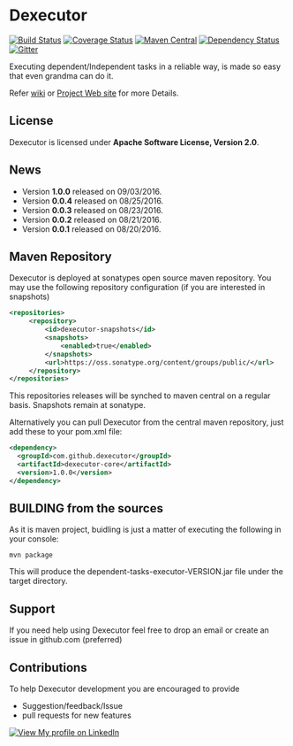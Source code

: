 # Dexecutor
[![Build Status](https://travis-ci.org/dexecutor/dexecutor-core.svg?branch=master)](https://travis-ci.org/dexecutor/dexecutor-core)
[![Coverage Status](https://coveralls.io/repos/github/dexecutor/dexecutor-core/badge.svg?branch=master)](https://coveralls.io/github/dexecutor/dexecutor-core?branch=master)
[![Maven Central](https://maven-badges.herokuapp.com/maven-central/com.github.dexecutor/dexecutor-core/badge.svg)](https://maven-badges.herokuapp.com/maven-central/com.github.dexecutor/dexecutor-core)
[![Dependency Status](https://www.versioneye.com/user/projects/57cafb94939fc6004abe4b21/badge.svg?style=flat-square)](https://www.versioneye.com/user/projects/57cafb94939fc6004abe4b21)
[![Gitter](https://badges.gitter.im/dexecutor/dependent-tasks-executor.svg)](https://gitter.im/dexecutor?utm_source=badge&utm_medium=badge&utm_campaign=pr-badge)


Executing dependent/Independent tasks in a reliable way, is made so easy that even grandma can do it.

Refer [wiki](https://github.com/dexecutor/dependent-tasks-executor/wiki) or [Project Web site](https://dexecutor.github.io/) for more Details.

## License

Dexecutor is licensed under **Apache Software License, Version 2.0**.

## News

* Version **1.0.0** released on 09/03/2016.
* Version **0.0.4** released on 08/25/2016.
* Version **0.0.3** released on 08/23/2016.
* Version **0.0.2** released on 08/21/2016.
* Version **0.0.1** released on 08/20/2016.


## Maven Repository

Dexecutor is deployed at sonatypes open source maven repository. You may use the following repository configuration (if you are interested in snapshots)

```xml
<repositories>
     <repository>
         <id>dexecutor-snapshots</id>
         <snapshots>
             <enabled>true</enabled>
         </snapshots>
         <url>https://oss.sonatype.org/content/groups/public/</url>
     </repository>
</repositories>
```
This repositories releases will be synched to maven central on a regular basis. Snapshots remain at sonatype.

Alternatively you can  pull Dexecutor from the central maven repository, just add these to your pom.xml file:
```xml
<dependency>
  <groupId>com.github.dexecutor</groupId>
  <artifactId>dexecutor-core</artifactId>
  <version>1.0.0</version>
</dependency>
```

## BUILDING from the sources

As it is maven project, buidling is just a matter of executing the following in your console:

	mvn package

This will produce the dependent-tasks-executor-VERSION.jar file under the target directory.

## Support
If you need help using Dexecutor feel free to drop an email or create an issue in github.com (preferred)

## Contributions
To help Dexecutor development you are encouraged to provide 
* Suggestion/feedback/Issue
* pull requests for new features

[![View My profile on LinkedIn](https://static.licdn.com/scds/common/u/img/webpromo/btn_viewmy_160x33.png)](https://in.linkedin.com/pub/nadeem-mohammad/17/411/21)
	
	
